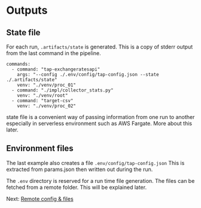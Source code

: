 # Outputs

## State file

For each run, `.artifacts/state` is generated. This is a copy of stderr output
from the last command in the pipeline.

```
commands:
  - command: "tap-exchangeratesapi"
    args: "--config ./.env/config/tap-config.json --state ./.artifacts/state"
    venv: "./venv/proc_01"
  - command: "./impl/collector_stats.py"
    venv: "./venv/root"
  - command: "target-csv"
    venv: "./venv/proc_02"
```

state file is a convenient way of passing information from one run to another
especially in serverless environment such as AWS Fargate. More about this later.

## Environment files

The last example also creates a file `.env/config/tap-config.json`
This is extracted from params.json then written out during the run.

The `.env` directory is reserved for a run time file generation. The files
can be fetched from a remote folder. This will be explained later.

Next: [Remote config & files](remote_config)
